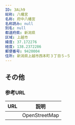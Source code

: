 ```yaml
---
ID: 3ALh9
総称: 八幡宮
名称: 府中八幡宮
名称読み: null
別名: null
都道府県: 新潟県
区域: 上越市
緯度: 37.172276
経度: 138.2372286
郵便番号: 9420004
住所: 新潟県上越市西本町３丁目５−５
---
```


## その他

### 参考URL

| URL | 説明          |
| --- | ------------- |
|     | OpenStreetMap |
